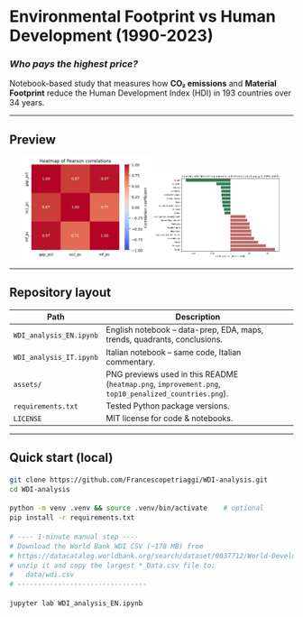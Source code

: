 # Environmental Footprint vs Human Development (1990-2023)

### *Who pays the highest price?*

Notebook-based study that measures how **CO₂ emissions** and **Material Footprint** reduce the Human Development Index (HDI) in 193 countries over 34 years.

---

## Preview

<p align="center">
  <img src="assets/heatmap.png"  width="45%" alt="Correlation heatmap">
  <img src="assets/improvement.png" width="45%" alt="Top improvements vs setbacks">
</p>

---

## Repository layout

| Path | Description |
|------|-------------|
| `WDI_analysis_EN.ipynb` | English notebook – data-prep, EDA, maps, trends, quadrants, conclusions. |
| `WDI_analysis_IT.ipynb` | Italian notebook – same code, Italian commentary. |
| `assets/` | PNG previews used in this README (`heatmap.png`, `improvement.png`, `top10_penalized_countries.png`). |
| `requirements.txt` | Tested Python package versions. |
| `LICENSE` | MIT license for code & notebooks. |

---

## Quick start (local)

```bash
git clone https://github.com/Francescopetriaggi/WDI-analysis.git
cd WDI-analysis

python -m venv .venv && source .venv/bin/activate    # optional
pip install -r requirements.txt

# ---- 1-minute manual step ----
# Download the World Bank WDI CSV (~178 MB) from
# https://datacatalog.worldbank.org/search/dataset/0037712/World-Development-Indicators
# unzip it and copy the largest *_Data.csv file to:
#   data/wdi.csv
# --------------------------------

jupyter lab WDI_analysis_EN.ipynb

